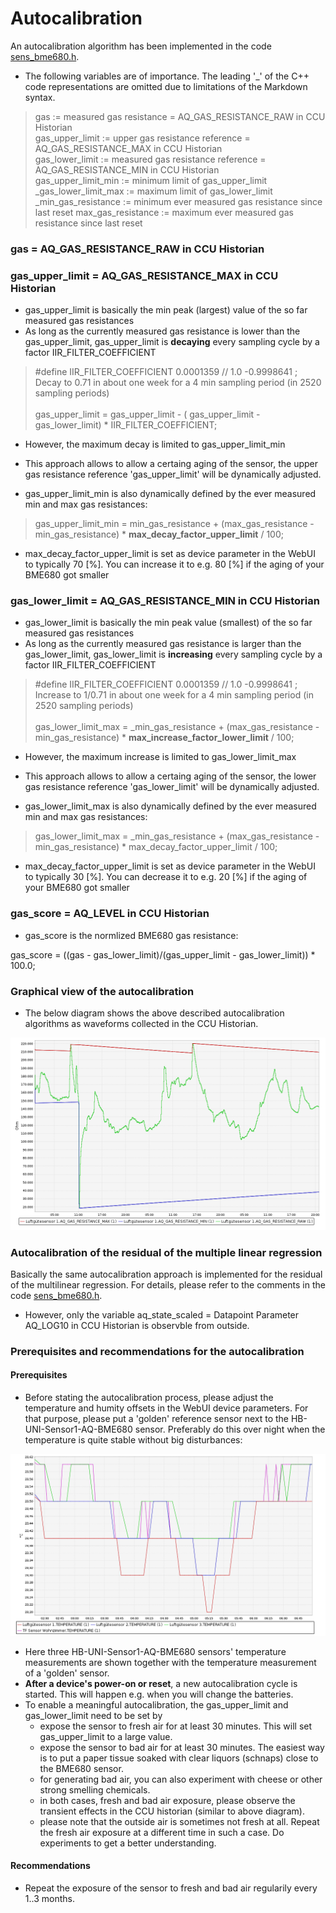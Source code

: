# Autocalibration

An autocalibration algorithm has been implemented in the code [sens_bme680.h](../sensors/sens_bme680.h).

- The following variables are of importance. The leading '_' of the C++ code representations are omitted due to limitations of the Markdown syntax.


> gas := measured gas resistance = AQ_GAS_RESISTANCE_RAW in CCU Historian<BR/>
> gas_upper_limit := upper gas resistance reference = AQ_GAS_RESISTANCE_MAX in CCU Historian<BR/>
> gas_lower_limit := measured gas resistance reference = AQ_GAS_RESISTANCE_MIN in CCU Historian<BR/>
> gas_upper_limit_min := minimum limit of gas_upper_limit
>_gas_lower_limit_max := maximum limit of gas_lower_limit
>_min_gas_resistance := minimum ever measured gas resistance since last reset
> max_gas_resistance := maximum ever measured gas resistance since last reset

### gas = AQ_GAS_RESISTANCE_RAW in CCU Historian

### gas_upper_limit = AQ_GAS_RESISTANCE_MAX in CCU Historian

- gas_upper_limit is basically the min peak (largest) value of the so far measured gas resistances
- As long as the currently measured gas resistance is lower than the gas_upper_limit,  gas_upper_limit is **decaying** every sampling cycle by a factor IIR_FILTER_COEFFICIENT

>  #define IIR_FILTER_COEFFICIENT 0.0001359 // 1.0 -0.9998641 ; Decay to 0.71 in about one week for a 4 min sampling period (in 2520 sampling periods)<BR/><BR/>
>  gas_upper_limit = gas_upper_limit - ( gas_upper_limit - gas_lower_limit) * IIR_FILTER_COEFFICIENT;<BR/>

- However, the maximum decay is limited to gas_upper_limit_min

- This approach allows to allow a certaing aging of the sensor, the upper gas resistance reference 'gas_upper_limit' will be dynamically adjusted.
- gas_upper_limit_min is also dynamically defined by the ever measured min and max gas resistances:

> gas_upper_limit_min = min_gas_resistance + (max_gas_resistance - min_gas_resistance) * **max_decay_factor_upper_limit** / 100;

- max_decay_factor_upper_limit is set as device parameter in the WebUI to typically 70 [%]. You can increase it to e.g. 80 [%] if the aging of your BME680 got smaller

### gas_lower_limit = AQ_GAS_RESISTANCE_MIN in CCU Historian

- gas_lower_limit is basically the min peak value (smallest) of the so far measured gas resistances
- As long as the currently measured gas resistance is larger than the gas_lower_limit,  gas_lower_limit is **increasing** every sampling cycle by a factor IIR_FILTER_COEFFICIENT

>  #define IIR_FILTER_COEFFICIENT 0.0001359 // 1.0 -0.9998641 ; Increase to 1/0.71 in about one week for a 4 min sampling period (in 2520 sampling periods)<BR/><BR/>
>  gas_lower_limit_max = _min_gas_resistance + (max_gas_resistance - min_gas_resistance) * **max_increase_factor_lower_limit** / 100;<BR/>

- However, the maximum increase is limited to gas_lower_limit_max

- This approach allows to allow a certaing aging of the sensor, the lower gas resistance reference 'gas_lower_limit' will be dynamically adjusted.
- gas_lower_limit_max is also dynamically defined by the ever measured min and max gas resistances:

> gas_lower_limit_max = _min_gas_resistance + (max_gas_resistance - min_gas_resistance) * max_decay_factor_upper_limit / 100;

- max_decay_factor_upper_limit is set as device parameter in the WebUI to typically 30 [%]. You can decrease it to e.g. 20 [%] if the aging of your BME680 got smaller

### gas_score = AQ_LEVEL in CCU Historian

- gas_score is the normlized BME680 gas resistance:

gas_score = ((gas - gas_lower_limit)/(gas_upper_limit - gas_lower_limit)) * 100.0;

### Graphical view of the autocalibration

- The below diagram shows the above described autocalibration algorithms as waveforms collected in the CCU Historian.

![pic](./autocalibration.png)

### Autocalibration of the residual of the multiple linear regression

Basically the same autocalibration approach is implemented for the residual of the multilinear regression. For details, please refer to the comments in the code [sens_bme680.h](../sensors/sens_bme680.h).

- However, only the variable aq_state_scaled = Datapoint Parameter AQ_LOG10 in CCU Historian is observble from outside.

### Prerequisites and recommendations for the autocalibration

#### Prerequisites

- Before stating the autocalibration process, please adjust the temperature and humity offsets in the WebUI device parameters. For that purpose, please put a 'golden' reference sensor next to the HB-UNI-Sensor1-AQ-BME680 sensor. Preferably do this over night when the temperature is quite stable without big disturbances:


![pic](./temperature_offset_calibration.png)

- Here three HB-UNI-Sensor1-AQ-BME680 sensors' temperature measurements are shown together with the temperature measurement of a 'golden' sensor. 
- **After a device's power-on or reset**, a new autocalibration cycle is started. This will happen e.g. when you will change the batteries.
- To enable a meaningful autocalibration, the gas_upper_limit and gas_lower_limit need to be set by
	+ expose the sensor to fresh air for at least 30 minutes. This will set gas_upper_limit to a large value.
	+ expose the sensor to bad air for at least 30 minutes. The easiest way is to put a paper tissue soaked with clear liquors (schnaps) close to the BME680 sensor.
	+ for generating bad air, you can also experiment with cheese or other strong smelling chemicals.
	+ in both cases, fresh and bad air exposure, please observe the transient effects in the CCU historian (similar to above diagram).
	+ please note that the outside air is sometimes not fresh at all. Repeat the fresh air exposure at a different time in such a case. Do experiments to get a better understanding.
	
	
#### Recommendations

- Repeat the exposure of the sensor to fresh and bad air regularily every 1..3 months.
















 


